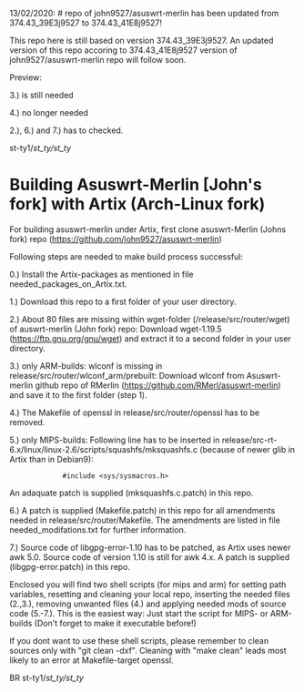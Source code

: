 13/02/2020: # repo of john9527/asuswrt-merlin has been updated from 374.43_39E3j9527 to 374.43_41E8j9527!

This repo here is still based on version 374.43_39E3j9527.
 An updated version of this repo accoring to 374.43_41E8j9527 version of john9527/asuswrt-merlin repo will follow soon.
 
 Preview:
 
 3.) is still needed
 
 4.) no longer needed
 
 2.), 6.) and 7.) has to checked.

st-ty1/_st_ty/st_ty_


# Building Asuswrt-Merlin [John's fork] with Artix (Arch-Linux fork)
For building asuswrt-merlin under Artix, first clone asuswrt-Merlin (Johns fork) repo (https://github.com/john9527/asuswrt-merlin)

Following steps are needed to make build process successful:

0.) Install the Artix-packages as mentioned in file needed_packages_on_Artix.txt. 

1.) Download this repo to a first folder of your user directory.

2.) About 80 files are missing within wget-folder (/release/src/router/wget) of auswrt-merlin (John fork) repo: 
    Download wget-1.19.5 (https://ftp.gnu.org/gnu/wget) and extract it to a second folder in your user directory. 
    
3.) only ARM-builds: wlconf is missing in release/src/router/wlconf_arm/prebuilt: Download wlconf from Asuswrt-merlin github repo of RMerlin (https://github.com/RMerl/asuswrt-merlin) and save it to the first folder (step 1). 

4.) The Makefile of openssl in release/src/router/openssl has to be removed.

5.) only MIPS-builds: Following line has to be inserted in release/src-rt-6.x/linux/linux-2.6/scripts/squashfs/mksquashfs.c (because of newer glib 
     in Artix than in Debian9):
     
	             #include <sys/sysmacros.h> 

   An adaquate patch is supplied (mksquashfs.c.patch) in this repo.

6.) A patch is supplied (Makefile.patch) in this repo for all amendments needed in release/src/router/Makefile. The amendments are listed in file needed_modifations.txt for further information.

7.) Source code of libgpg-error-1.10 has to be patched, as Artix uses newer awk 5.0. Source code of version 1.10 is still for awk 4.x. 
    A patch is supplied (libgpg-error.patch) in this repo.
    

Enclosed you will find two shell scripts (for mips and arm) for setting path variables, resetting and cleaning your local repo, inserting the needed files (2.,3.), removing unwanted files (4.) and applying needed mods of source code (5.-7.). 
This is the easiest way: Just start the script for MIPS- or ARM-builds (Don't forget to make it executable before!)

If you dont want to use these shell scripts, please remember to clean sources only with "git clean -dxf". Cleaning with "make clean" leads most likely to an error at Makefile-target openssl.


BR
st-ty1/_st_ty/st_ty_
